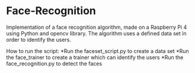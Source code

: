 # Face-Recognition

Implementation of a face recognition algorithm, made on a Raspberry Pi 4 using Python and opencv library.
The algorithm uses a defined data set in order to identify the users.

How to run the script:
  *Run the faceset_script.py to create a data set
  *Run the face_trainer to create a trainer which can identify the users
  *Run the face_recognition.py to detect the faces
